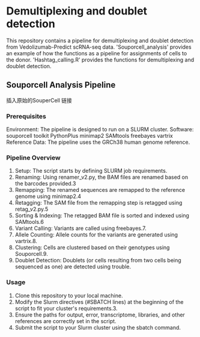 # Demultiplexing and doublet detection

This repository contains a pipeline for demultiplexing and doublet detection from Vedolizumab-Predict scRNA-seq data.
'Souporcell_analysis' provides an example of how the functions as a pipeline for assignments of cells to the donor. 
'Hashtag_calling.R' provides the functions for demultiplexing and doublet detection.

## Souporcell Analysis Pipeline 
插入原始的SouperCell 链接
### Prerequisites
Environment: The pipeline is designed to run on a SLURM cluster.
Software:
souporcell toolkit
PythonPlus
minimap2
SAMtools
freebayes
vartrix
Reference Data: The pipeline uses the GRCh38 human genome reference.

### Pipeline Overview
1. Setup: The script starts by defining SLURM job requirements.
2. Renaming: Using renamer_v2.py, the BAM files are renamed based on the barcodes provided.3
3. Remapping: The renamed sequences are remapped to the reference genome using minimap2.4
4. Retagging: The SAM file from the remapping step is retagged using retag_v2.py.5
5. Sorting & Indexing: The retagged BAM file is sorted and indexed using SAMtools.6
6. Variant Calling: Variants are called using freebayes.7.
7. Allele Counting: Allele counts for the variants are generated using vartrix.8.
8. Clustering: Cells are clustered based on their genotypes using Souporcell.9.
9. Doublet Detection: Doublets (or cells resulting from two cells being sequenced as one) are detected using trouble.

### Usage
1. Clone this repository to your local machine.
2. Modify the Slurm directives (#SBATCH lines) at the beginning of the script to fit your cluster's requirements.3.
3. Ensure the paths for output, error, transcriptome, libraries, and other references are correctly set in the script.
4. Submit the script to your Slurm cluster using the sbatch command.

